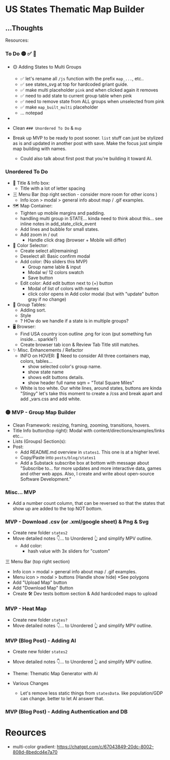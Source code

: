 # US States Thematic Map Builder
...Thoughts
- 

Resources: 

### To Do 🟡 ✅ 🚨

- 🟡 Adding States to Multi Groups
  - ✅ let's rename all `/js` function with the prefix `map_...`, etc..
  - ✅ see states_svg at top for hardcoded griant guide. 
  - ✅ make multi placeholder `pink` and when clicked again it removes
  - ✅ need to add state to current group table when pink
  - ✅ need to remove state from ALL groups when unselected from pink
  - ✅ make `map_built_multi` placeholder
  - ... notepad
- 

- Clean `### Unordered To Do` & `mvp`
- Break up MVP to be ready to post sooner. `list` stuff can just be stylized as is and updated in another post with save. Make the focus just simple map building with names.
  - Could also talk about first post that you're building it toward AI. 


### Unordered To Do
- 👤 Title & Info box:
  - Title with a lot of letter spacing
- 三 Menu Bar (top right section - consider more room for other icons )
  - Info icon > modal > general info about map / .gif examples.  
- 🗺️ Map Container:
  - Tighten up mobile margins and padding.
  - handling multi group in STATE... kinda need to think about this... see inline notes in add_state_click_event 
  - Add lines and bubble for small states.
  - Add zoom in / out 
    - Handle click drag (browser + Mobile will differ)
- 🎨 Color Selector: 
  - Create select all(remaining)
  - Deselect all: Basic confirm modal
  - Add color: (No sliders this MVP)
    - Group name lable & input
    - Modal w/ 12 colors swatch 
    - Save button
  - Edit color: Add edit button next to (+) button 
    - Modal of list of colors with names
    - click color opens in Add color modal (but with "update" button gray if no change)
- 🎼 Group Tables: 
  - Adding sort. 
  - Style
  - ? HOw do we handle if a state is in multiple groups? 
- 🖥️ Browser:
  - Find USA country icon outline .png for icon (put something fun inside... sparkle?)
  - Create browser tab icon & Review Tab Title still matches.   
- ✨ Misc. Enhancements / Refactor
  - INFO on HOVER: 🤔 Need to consider All three containers map, colors, tables...  
    - show selected color's group name.
    - show state name
    - shows edit buttons details. 
    - show header full name sqm = "Total Square Miles"
  - White is too white. Our white lines, around states, buttons are kinda "Stingy" let's take this moment to create a /css and break apart and add _vars.css and add white. 

### 🟡 MVP - Group Map Builder
- Clean Framework: resizing, framing, zooming, transitions, hovers.
- Title Info button(top right): Modal with content/directions/examples/links etc...
- Lists (Groups) Section(s):
- Post: 
  - Add README.md overview in `states1`. This one is at a higher level. 
  - Copy/Paste into `posts/blog/states1` 
  - Add a Substack subscribe box at bottom with message about "Subscribe to... for more updates and more interactive data, games and other web apps. Also, I create and write about open-source Software Development."

### Misc... MVP
- Add a number count column, that can be reversed so that the states that show up are added to the top NOT bottom. 

### MVP - Download .csv (or .xml/google sheet) & Png & Svg
- Create new folder `states2`
- Move detailed notes 👇... to Unordered 👆 and simplify MPV outline.
  - Add color: 
    - hash value with 3x sliders for "custom"

三 Menu Bar (top right section)
  - Info icon > modal > general info about map / .gif examples.  
  - Menu icon > modal > buttons (Handle show hide) *See polygons
  - Add "Upload Map" button  
  - Add "Download Map" Button
  - Create 🛠️ Dev tests bottom section & Add hardcoded maps to upload


### MVP - Heat Map
- Create new folder `states?`
- Move detailed notes 👇... to Unordered 👆 and simplify MPV outline.


### MVP (Blog Post) - Adding AI
- Create new folder `states2`
- Move detailed notes 👇... to Unordered 👆 and simplify MPV outline.

- Theme: Thematic Map Generator with AI
- Various Changes
  - Let's remove less static things from `statesData`. like population/GDP can change. better to let AI answer that. 

### MVP (Blog Post) - Adding Authentication and DB

# Reources
- multi-color gradient: https://chatgpt.com/c/67043849-20dc-8002-808d-8bedcd4e7a70
